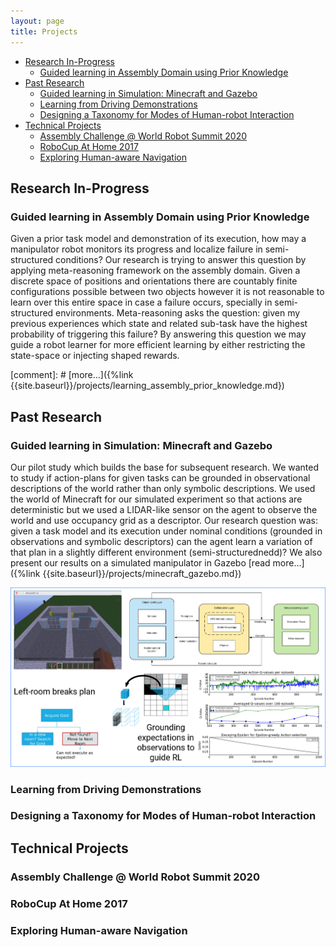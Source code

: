```yaml
---
layout: page
title: Projects
---
```

- [Research In-Progress](#research-in-progress)
  - [Guided learning in Assembly Domain using Prior Knowledge](#guided-learning-in-assembly-domain-using-prior-knowledge)
- [Past Research](#past-research)
  - [Guided learning in Simulation: Minecraft and Gazebo](#guided-learning-in-simulation-minecraft-and-gazebo)
  - [Learning from Driving Demonstrations](#learning-from-driving-demonstrations)
  - [Designing a Taxonomy for Modes of Human-robot Interaction](#designing-a-taxonomy-for-modes-of-human-robot-interaction)
- [Technical Projects](#technical-projects)
  - [Assembly Challenge @ World Robot Summit 2020](#assembly-challenge--world-robot-summit-2020)
  - [RoboCup At Home 2017](#robocup-at-home-2017)
  - [Exploring Human-aware Navigation](#exploring-human-aware-navigation)

## Research In-Progress

### Guided learning in Assembly Domain using Prior Knowledge

Given a prior task model and demonstration of its execution, how may a
manipulator robot monitors its progress and localize failure in semi-structured
conditions? Our research is trying to answer this question by applying
meta-reasoning framework on the assembly domain. Given a discrete space of
positions and orientations there are countably finite configurations possible
between two objects however it is not reasonable to learn over this entire space
in case a failure occurs, specially in semi-structured environments.
Meta-reasoning asks the question: given my previous experiences which state and
related sub-task have the highest probability of triggering this failure? By
answering this question we may guide a robot learner for more efficient learning
by either restricting the state-space or injecting shaped rewards.

[comment]: # [more...]({%link {{site.baseurl}}/projects/learning_assembly_prior_knowledge.md})

## Past Research

### Guided learning in Simulation: Minecraft and Gazebo

Our pilot study which builds the base for subsequent research. We wanted to
study if action-plans for given tasks can be grounded in observational
descriptions of the world rather than only symbolic descriptions. We used the world
of Minecraft for our simulated experiment so that actions are deterministic but
we used a LIDAR-like sensor on the agent to observe the world and use occupancy
grid as a descriptor. Our research question was: given a task model and its
execution under nominal conditions (grounded in observations and symbolic
descriptors) can the agent learn a variation of that plan in a slightly
different environment (semi-structurednedd)? We also present our results on a
simulated manipulator in Gazebo [read more...]({%link
{{site.baseurl}}/projects/minecraft_gazebo.md})

![Meta-reasoning for Learning New Plans from Failures in Simulation]({{site.baseurl}}/../resources/minecraft_description.png)

### Learning from Driving Demonstrations

### Designing a Taxonomy for Modes of Human-robot Interaction

## Technical Projects

### Assembly Challenge @ World Robot Summit 2020

### RoboCup At Home 2017

### Exploring Human-aware Navigation
